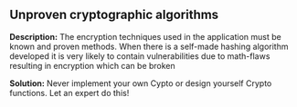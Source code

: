 
Unproven cryptographic algorithms
-------

**Description:**
The encryption techniques used in the application must be known and proven methods. 
When there is a self-made hashing algorithm developed it is very likely to contain vulnerabilities due to math-flaws resulting in 
encryption which can be broken


**Solution:**
Never implement your own Cypto or design yourself Crypto functions. Let an expert do this!

	